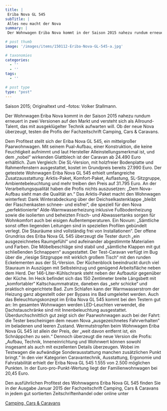 ```yaml
---
title: |
 Eriba Nova GL 545
subTitle: |
 Alles neu macht der Nova
summary: |
 Der Wohnwagen Eriba Nova kommt in der Saison 2015 nahezu rundum erneuert in zwei Versionen auf den Markt und versteht sich als Allround-Talent, das mit ausgeklügelter Technik aufwarten will. Ob der neue Nova überzeugt, testen die Profis der Fachzeitschrift Camping, Cars & Caravans.

# post thumb
image: '/images/items/150112-Eriba-Nova-GL-545-a.jpg'

# taxonomies
categories: 
  - ''
  - ''
tags:
  - ''

# post type
type: "post"
---
```


Saison 2015; Originaltext und –fotos: Volker Stallmann.  

Der Wohnwagen Eriba Nova kommt in der Saison 2015 nahezu rundum erneuert in zwei Versionen auf den Markt und versteht sich als Allround-Talent, das mit ausgeklügelter Technik aufwarten will. Ob der neue Nova überzeugt, testen die Profis der Fachzeitschrift Camping, Cars & Caravans.  

Dem Profitest stellt sich der Eriba Nova GL 545, ein mittelgroßer Paarwohnwagen. Mit seinem Pual-Aufbau, einer Konstruktion, die keine Feuchtigkeit aufnimmt und laut Hersteller Alleinstellungsmerkmal ist, und dem „nobel“ wirkenden Glattblech ist der Caravan ab 24.490 Euro erhältlich. Zum Vergleich: Die SL-Version, mit holzfreier Bodenplatte und Rahmenfenstern ausgestattet, kostet im Grundpreis bereits 27.990 Euro. Der getestete Wohnwagen Eriba Nova GL 545 erhielt umfangreiche Zusatzausstattung: Arktis-Paket, Komfort-Paket, Auflastung, SL-Sitzgruppe, Ambientebeleuchtung und mehr treiben den Preis auf 31.795 Euro. An der Verarbeitungsqualität haben die Profis nichts auszusetzen: „Dem Nova-Aufbau sieht man die Qualität an.“ Das Arktis-Paket macht den Wohnwagen winterfest: Dank Winterabdeckung über der Deichselkastenklappe „bleibt der Flaschenkasten schnee- und eisfrei“, die speziell für den Nova „perfektionierte“ Alde-Warmwasserheizung inklusive Fußbodenheizung sowie die isolierten und beheizten Frisch- und Abwassertanks sorgen für Wohnkomfort auch bei eisigen Außentemperaturen. Ein Novum: „Sämtliche sonst offen liegenden Leitungen sind in speziellen Profilen gebündelt verlegt. Die Stauräume sind vollständig frei von Installationen“. Der offene Grundriss des Eriba Nova GL 545 überzeugt die Tester durch „ein ausgezeichnetes Raumgefühl“ und aufeinander abgestimmte Materialien und Farben. Die Möbelbeschläge sind stabil und „sämtliche Klappen mit gut schließenden Schnappern“ ausgestattet. Der Test-Caravan verfügt im Bug über die „riesige Sitzgruppe mit wirklich großem Tisch“ mit den runden Eckelementen aus der SL-Version. Der Küchenblock beeindruckt durch viel Stauraum in Auszügen mit Selbsteinzug und genügend Arbeitsfläche neben dem Herd. Der 146-Liter-Kühlschrank steht neben der Aufbautür gegenüber der Küche. Im Heck befindet sich das 150 Zentimeter breite Längsbett mit „komfortabler“ Kaltschaummatratze, daneben das „sehr schicke“ und praktisch eingerichtete Bad. Zum Schlafen kann der Warmwasserstrom der Heizung ganz abgestellt oder per Bypass ins Bad umgeleitet werden. Auch das Beleuchtungskonzept im Eriba Nova GL 545 kommt bei den Testern gut an: Im gesamten Wohnwagen werden LED-Leuchten verwendet, die Dachstauschränke sind mit Innenbeleuchtung ausgestattet. Überdurchschnittlich gut zeigt sich der Paarwohnwagen auch bei der Fahrt: die Tester bescheinigen dem neuen Nova „ausgezeichnetes Fahrverhalten“ im beladenen und leeren Zustand. Wermutstropfen beim Wohnwagen Eriba Nova GL 545 ist allein der Preis, der „weit davon entfernt ist, ein Schnäppchen zu sein.“ Dennoch überzeugt die neue Version die Profis: „Aufbau, Technik, Inneneinrichtung und Wohnwert können sowohl insgesamt als auch mit exzellenten Details überzeugen. Wobei im Testwagen die aufwändige Sonderausstattung manchen zusätzlichen Punkt bringt.“ In den vier Kategorien Caravantechnik, Ausstattung, Ergonomie und Fahrstabilität erhielt der Eriba Nova GL 545 1.555 von 2.500 möglichen Punkten. In der Euro-pro-Punkt-Wertung liegt der Familienwohnwagen bei 20,45 Euro.  

Den ausführlichen Profitest des Wohnwagens Eriba Nova GL 545 finden Sie in der Ausgabe Januar 2015 der Fachzeitschrift Camping, Cars & Caravans in jedem gut sortierten Zeitschriftenhandel oder online unter   

[Camping, Cars &  Caravans](http://www.camping-cars-caravans.de)  